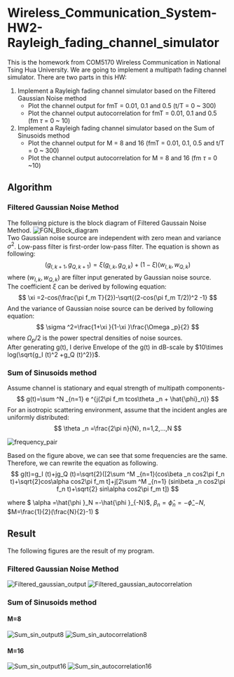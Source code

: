 # Wireless_Communication_System-HW2-Rayleigh_fading_channel_simulator
This is the homework from COM5170 Wireless Communication in National Tsing Hua University. We are going to implement a multipath fading channel simulator. There are two parts in this HW: </br>
1. Implement a Rayleigh fading channel simulator based on the Filtered Gaussian Noise method
   * Plot the channel output for fmT = 0.01, 0.1 and 0.5 (t/T = 0 ~ 300)
   * Plot the channel output autocorrelation for fmT = 0.01, 0.1 and 0.5 (fm $\tau$ = 0 ~ 10)
2. Implement a Rayleigh fading channel simulator based on the Sum of Sinusoids method
   * Plot the channel output for M = 8 and 16 (fmT = 0.01, 0.1, 0.5 and t/T = 0 ~ 300)
   * Plot the channel output autocorrelation for M = 8 and 16 (fm $\tau$ = 0 ~10)

## Algorithm
### Filtered Gaussian Noise Method
The following picture is the block diagram of Filtered Gaussain Noise Method.
![FGN_Block_diagram](https://github.com/ChenBlue/Wireless_Communication_System-HW2-Rayleigh_fading_channel_simulator/blob/master/FIG/filtered_gaussian_block_diagram.JPG) </br>
Two Gaussian noise source are independent with zero mean and variance $\sigma ^2$. Low-pass filter is first-order low-pass filter. The equation is shown as following:
$$ (g_{I,k+1},g_{Q,k+1})=\xi (g_{I,k},g_{Q,k})+(1-\xi )(w_{I,k},w_{Q,k}) $$
where $(w_{I,k},w_{Q,k})$ are filter input generated by Gaussian noise source. </br>
The coefficient $\xi$ can be derived by following equation:
$$ \xi =2-cos(\frac{\pi f_m T}{2})-\sqrt{(2-cos(\pi f_m T/2))^2 -1} $$
And the variance of Gaussian noise source can be derived by following equation:
$$ \sigma ^2=\frac{1+\xi }{1-\xi }\frac{\Omega _p}{2} $$
where $\Omega _p/2$ is the power spectral densities of noise sources. </br>
After generating g(t), I derive Envelope of the g(t) in dB-scale by $10\times log(\sqrt{g_I (t)^2 +g_Q (t)^2})$.

### Sum of Sinusoids method
Assume channel is stationary and equal strength of multipath components-
$$ g(t)=\sum ^N _{n=1} e ^{j(2\pi f_m tcos\theta _n + \hat{\phi}_n)} $$
For an isotropic scattering environment, assume that the incident angles are uniformly distributed:
$$ \theta _n =\frac{2\pi n}{N}, n=1,2,...,N $$

![frequency_pair](https://github.com/ChenBlue/Wireless_Communication_System-HW2-Rayleigh_fading_channel_simulator/blob/master/FIG/freq_pair.JPG) </br>

Based on the figure above, we can see that some frequencies are the same. Therefore, we can rewrite the equation as following.
$$ g(t)=g_I (t)+jg_Q (t)=\sqrt{2}([2\sum ^M _{n=1}(cos\beta _n cos2\pi f_n t)+\sqrt{2}cos\alpha cos2\pi f_m t]+j[2\sum ^M _{n=1} (sin\beta _n cos2\pi f_n t)+\sqrt{2} sin\alpha cos2\pi f_m t]) $$

where $ \alpha =\hat{\phi }_N =-\hat{\phi }\_{-N}$, $\beta _n =\hat{\phi}_n =-\hat{\phi}\_{-N}$, $M=\frac{1}{2}(\frac{N}{2}-1) $

## Result
The following figures are the result of my program.
### Filtered Gaussian Noise Method
![Filtered_gaussian_output](https://github.com/ChenBlue/Wireless_Communication_System-HW2-Rayleigh_fading_channel_simulator/blob/master/FIG/Filtered_Gaussian_Noise_Method_Output.jpg)
![Filtered_gaussian_autocorrelation](https://github.com/ChenBlue/Wireless_Communication_System-HW2-Rayleigh_fading_channel_simulator/blob/master/FIG/Filtered_Gaussian_Noise_Method_Autocorrelation.jpg)

### Sum of Sinusoids method
#### M=8
![Sum_sin_output8](https://github.com/ChenBlue/Wireless_Communication_System-HW2-Rayleigh_fading_channel_simulator/blob/master/FIG/Sum_of_Sinusoids_Output8.jpg)
![Sum_sin_autocorrelation8](https://github.com/ChenBlue/Wireless_Communication_System-HW2-Rayleigh_fading_channel_simulator/blob/master/FIG/Sum_of_Sinusoids_Autocorrelation8.jpg)

#### M=16
![Sum_sin_output16](https://github.com/ChenBlue/Wireless_Communication_System-HW2-Rayleigh_fading_channel_simulator/blob/master/FIG/Sum_of_Sinusoids_Output_16.jpg)
![Sum_sin_autocorrelation16](https://github.com/ChenBlue/Wireless_Communication_System-HW2-Rayleigh_fading_channel_simulator/blob/master/FIG/Sum_of_Sinusoids_Autocorrelation16.jpg)
